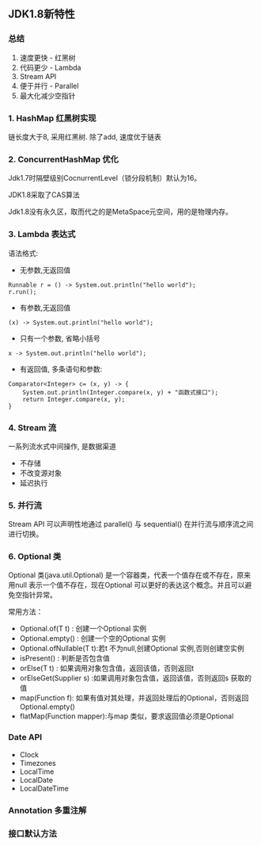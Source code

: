 ## JDK1.8新特性
### 总结
1. 速度更快 - 红黑树
2. 代码更少 - Lambda
3. Stream API
4. 便于并行 - Parallel
5. 最大化减少空指针
### 1. HashMap 红黑树实现
链长度大于8, 采用红黑树. 除了add, 速度优于链表
### 2. ConcurrentHashMap 优化
Jdk1.7时隔壁级别CocnurrentLevel（锁分段机制）默认为16。

JDK1.8采取了CAS算法

Jdk1.8没有永久区，取而代之的是MetaSpace元空间，用的是物理内存。

### 3. Lambda 表达式
语法格式:
- 无参数,无返回值
```
Runnable r = () -> System.out.println("hello world"); 
r.run();
```
- 有参数,无返回值
```
(x) -> System.out.println("hello world");
```
- 只有一个参数, 省略小括号
```
x -> System.out.println("hello world");
```
- 有返回值, 多条语句和参数:
```
Comparator<Integer> c= (x, y) -> {
    System.out.println(Integer.compare(x, y) + "函数式接口");
    return Integer.compare(x, y);
}
```
### 4. Stream 流
一系列流水式中间操作, 是数据渠道
- 不存储
- 不改变源对象
- 延迟执行
### 5. 并行流
Stream API 可以声明性地通过 parallel() 与 sequential() 在并行流与顺序流之间进行切换。
### 6. Optional 类
Optional<T> 类(java.util.Optional) 是一个容器类，代表一个值存在或不存在，原来用null 表示一个值不存在，现在Optional 可以更好的表达这个概念。并且可以避免空指针异常。

常用方法： 
- Optional.of(T t) : 创建一个Optional 实例 
- Optional.empty() : 创建一个空的Optional 实例 
- Optional.ofNullable(T t):若t 不为null,创建Optional 实例,否则创建空实例 
- isPresent() : 判断是否包含值 
- orElse(T t) : 如果调用对象包含值，返回该值，否则返回t 
- orElseGet(Supplier s) :如果调用对象包含值，返回该值，否则返回s 获取的值 
- map(Function f): 如果有值对其处理，并返回处理后的Optional，否则返回Optional.empty() 
- flatMap(Function mapper):与map 类似，要求返回值必须是Optional
### Date API 
- Clock
- Timezones
- LocalTime
- LocalDate
- LocalDateTime
### Annotation 多重注解
### 接口默认方法
